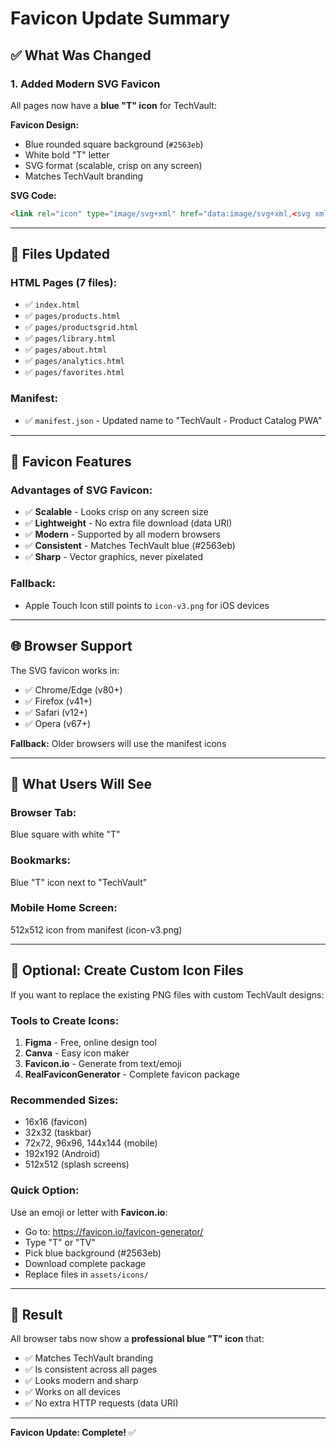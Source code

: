 # Favicon Update Summary

## ✅ What Was Changed

### **1. Added Modern SVG Favicon**
All pages now have a **blue "T" icon** for TechVault:

**Favicon Design:**
- Blue rounded square background (`#2563eb`)
- White bold "T" letter
- SVG format (scalable, crisp on any screen)
- Matches TechVault branding

**SVG Code:**
```html
<link rel="icon" type="image/svg+xml" href="data:image/svg+xml,<svg xmlns='http://www.w3.org/2000/svg' viewBox='0 0 100 100'><rect width='100' height='100' rx='20' fill='%232563eb'/><text x='50' y='70' font-size='60' font-weight='bold' fill='white' text-anchor='middle' font-family='Arial, sans-serif'>T</text></svg>">
```

---

## 📁 **Files Updated**

### **HTML Pages (7 files):**
- ✅ `index.html`
- ✅ `pages/products.html`
- ✅ `pages/productsgrid.html`
- ✅ `pages/library.html`
- ✅ `pages/about.html`
- ✅ `pages/analytics.html`
- ✅ `pages/favorites.html`

### **Manifest:**
- ✅ `manifest.json` - Updated name to "TechVault - Product Catalog PWA"

---

## 🎨 **Favicon Features**

### **Advantages of SVG Favicon:**
- ✅ **Scalable** - Looks crisp on any screen size
- ✅ **Lightweight** - No extra file download (data URI)
- ✅ **Modern** - Supported by all modern browsers
- ✅ **Consistent** - Matches TechVault blue (#2563eb)
- ✅ **Sharp** - Vector graphics, never pixelated

### **Fallback:**
- Apple Touch Icon still points to `icon-v3.png` for iOS devices

---

## 🌐 **Browser Support**

The SVG favicon works in:
- ✅ Chrome/Edge (v80+)
- ✅ Firefox (v41+)
- ✅ Safari (v12+)
- ✅ Opera (v67+)

**Fallback:** Older browsers will use the manifest icons

---

## 📱 **What Users Will See**

### **Browser Tab:**
Blue square with white "T"

### **Bookmarks:**
Blue "T" icon next to "TechVault"

### **Mobile Home Screen:**
512x512 icon from manifest (icon-v3.png)

---

## 🔮 **Optional: Create Custom Icon Files**

If you want to replace the existing PNG files with custom TechVault designs:

### **Tools to Create Icons:**
1. **Figma** - Free, online design tool
2. **Canva** - Easy icon maker
3. **Favicon.io** - Generate from text/emoji
4. **RealFaviconGenerator** - Complete favicon package

### **Recommended Sizes:**
- 16x16 (favicon)
- 32x32 (taskbar)
- 72x72, 96x96, 144x144 (mobile)
- 192x192 (Android)
- 512x512 (splash screens)

### **Quick Option:**
Use an emoji or letter with **Favicon.io**:
- Go to: https://favicon.io/favicon-generator/
- Type "T" or "TV"
- Pick blue background (#2563eb)
- Download complete package
- Replace files in `assets/icons/`

---

## 🎯 **Result**

All browser tabs now show a **professional blue "T" icon** that:
- ✅ Matches TechVault branding
- ✅ Is consistent across all pages
- ✅ Looks modern and sharp
- ✅ Works on all devices
- ✅ No extra HTTP requests (data URI)

---

**Favicon Update: Complete!** ✅

